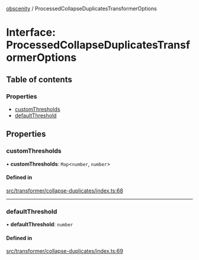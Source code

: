 [obscenity](../README.md) / ProcessedCollapseDuplicatesTransformerOptions

# Interface: ProcessedCollapseDuplicatesTransformerOptions

## Table of contents

### Properties

- [customThresholds](ProcessedCollapseDuplicatesTransformerOptions.md#customthresholds)
- [defaultThreshold](ProcessedCollapseDuplicatesTransformerOptions.md#defaultthreshold)

## Properties

### customThresholds

• **customThresholds**: `Map`<`number`, `number`\>

#### Defined in

[src/transformer/collapse-duplicates/index.ts:68](https://github.com/jo3-l/obscenity/blob/384d3b0/src/transformer/collapse-duplicates/index.ts#L68)

___

### defaultThreshold

• **defaultThreshold**: `number`

#### Defined in

[src/transformer/collapse-duplicates/index.ts:69](https://github.com/jo3-l/obscenity/blob/384d3b0/src/transformer/collapse-duplicates/index.ts#L69)
